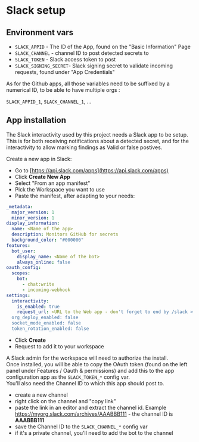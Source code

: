 # Slack setup

## Environment vars

- `SLACK_APPID` - The ID of the App, found on the "Basic Information" Page
- `SLACK_CHANNEL` - channel ID to post detected secrets to
- `SLACK_TOKEN` - Slack access token to post
- `SLACK_SIGNING_SECRET`- Slack signing secret to validate incoming requests, found under "App Credentials"

As for the Github apps, all those variables need to be suffixed by a numerical ID, to be able to have multiple orgs :

`SLACK_APPID_1`, `SLACK_CHANNEL_1`, ...

## App installation

The Slack interactivity used by this project needs a Slack app to be setup. This is for both receiving notifications about a detected secret, and for the interactivity to allow marking findings as Valid or false postives.

Create a new app in Slack:

- Go to [https://api.slack.com/apps](https://api.slack.com/apps)
- Click **Create New App**
- Select "From an app manifest"
- Pick the Workspace you want to use
- Paste the manifest, after adapting to your needs:

```yaml
_metadata:
  major_version: 1
  minor_version: 1
display_information:
  name: <Name of the app>
  description: Monitors GitHub for secrets
  background_color: "#000000"
features:
  bot_user:
    display_name: <Name of the bot>
    always_online: false
oauth_config:
  scopes:
    bot:
      - chat:write
      - incoming-webhook
settings:
  interactivity:
    is_enabled: true
    request_url: <URL to the Web app - don't forget to end by /slack >
  org_deploy_enabled: false
  socket_mode_enabled: false
  token_rotation_enabled: false
  ```

- Click **Create**
- Request to add it to your workspace

A Slack admin for the workspace will need to authorize the install.  
Once installed, you will be able to copy the OAuth token (found on the left panel under Features / Oauth & permissions) and add this to the app configuration app as the `SLACK_TOKEN_*` config var.  
You'll also need the Channel ID to which this app should post to.

- create a new channel
- right click on the channel and "copy link"
- paste the link in an editor and extract the channel id. Example <https://myorg.slack.com/archives/AAABBB111> - the channel ID is **AAABBB111**
- save the Channel ID to the `SLACK_CHANNEL_*` config var
- if it's a private channel, you'll need to add the bot to the channel
